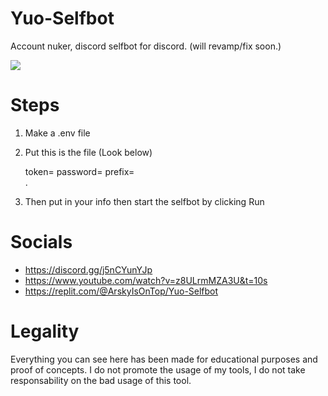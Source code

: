 # Yuo-Selfbot
Account nuker, discord selfbot for discord. (will revamp/fix soon.)

![](https://replit.com/@ArskyIsOnTop/Yuo-Selfbot)

# Steps
  1. Make a .env file
  2. Put this is the file (Look below)
      
     token=
     password= 
     prefix=    
.
  3. Then put in your info then start the selfbot by clicking Run

# Socials
  - https://discord.gg/j5nCYunYJp
  - https://www.youtube.com/watch?v=z8ULrmMZA3U&t=10s
  - https://replit.com/@ArskyIsOnTop/Yuo-Selfbot

# Legality

Everything you can see here has been made for educational purposes and proof of concepts. I do not promote the usage of my tools, I do not take responsability on the bad usage of this tool.

